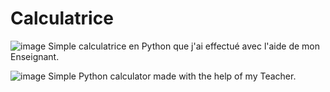 # Calculatrice

![image](https://user-images.githubusercontent.com/79324894/122651920-1c6bc580-d13c-11eb-8d2e-b2e92c3011a3.png)
Simple calculatrice en Python que j'ai effectué avec l'aide de mon Enseignant.

![image](https://user-images.githubusercontent.com/79324894/122651955-53da7200-d13c-11eb-84b5-81350e15fce2.png)
Simple Python calculator made with the help of my Teacher.






